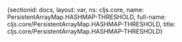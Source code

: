 {sectionid: docs, layout: var, ns: cljs.core, name: PersistentArrayMap.HASHMAP-THRESHOLD,
  full-name: cljs.core/PersistentArrayMap.HASHMAP-THRESHOLD, title: cljs.core/PersistentArrayMap.HASHMAP-THRESHOLD}
